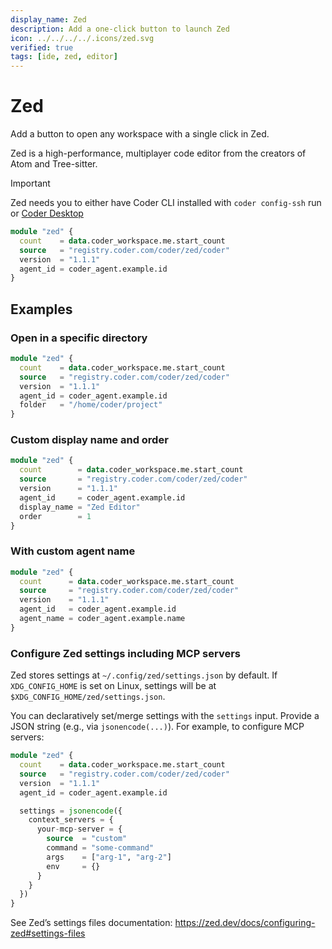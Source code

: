 ```yaml
---
display_name: Zed
description: Add a one-click button to launch Zed
icon: ../../../../.icons/zed.svg
verified: true
tags: [ide, zed, editor]
---
```


# Zed

Add a button to open any workspace with a single click in Zed.

Zed is a high-performance, multiplayer code editor from the creators of Atom and Tree-sitter.

> [!IMPORTANT]
> Zed needs you to either have Coder CLI installed with `coder config-ssh` run or [Coder Desktop](https://coder.com/docs/user-guides/desktop)

```tf
module "zed" {
  count    = data.coder_workspace.me.start_count
  source   = "registry.coder.com/coder/zed/coder"
  version  = "1.1.1"
  agent_id = coder_agent.example.id
}
```

## Examples

### Open in a specific directory

```tf
module "zed" {
  count    = data.coder_workspace.me.start_count
  source   = "registry.coder.com/coder/zed/coder"
  version  = "1.1.1"
  agent_id = coder_agent.example.id
  folder   = "/home/coder/project"
}
```

### Custom display name and order

```tf
module "zed" {
  count        = data.coder_workspace.me.start_count
  source       = "registry.coder.com/coder/zed/coder"
  version      = "1.1.1"
  agent_id     = coder_agent.example.id
  display_name = "Zed Editor"
  order        = 1
}
```

### With custom agent name

```tf
module "zed" {
  count      = data.coder_workspace.me.start_count
  source     = "registry.coder.com/coder/zed/coder"
  version    = "1.1.1"
  agent_id   = coder_agent.example.id
  agent_name = coder_agent.example.name
}
```

### Configure Zed settings including MCP servers

Zed stores settings at `~/.config/zed/settings.json` by default. If `XDG_CONFIG_HOME` is set on Linux, settings will be at `$XDG_CONFIG_HOME/zed/settings.json`.

You can declaratively set/merge settings with the `settings` input. Provide a JSON string (e.g., via `jsonencode(...)`). For example, to configure MCP servers:

```tf
module "zed" {
  count    = data.coder_workspace.me.start_count
  source   = "registry.coder.com/coder/zed/coder"
  version  = "1.1.1"
  agent_id = coder_agent.example.id

  settings = jsonencode({
    context_servers = {
      your-mcp-server = {
        source  = "custom"
        command = "some-command"
        args    = ["arg-1", "arg-2"]
        env     = {}
      }
    }
  })
}
```

See Zed’s settings files documentation: https://zed.dev/docs/configuring-zed#settings-files
